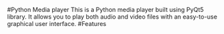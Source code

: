 #Python Media player
This is a Python media player built using PyQt5 library. It allows you to play both audio and video files with an easy-to-use graphical user interface.
#Features
